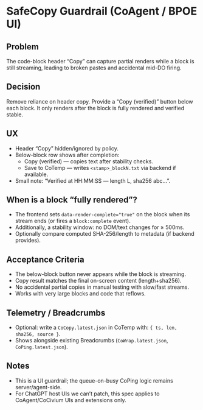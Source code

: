 # SafeCopy Guardrail (CoAgent / BPOE UI)

## Problem
The code-block header “Copy” can capture partial renders while a block is still streaming, leading to broken pastes and accidental mid-DO firing.

## Decision
Remove reliance on header copy. Provide a “Copy (verified)” button below each block. It only renders after the block is fully rendered and verified stable.

## UX
- Header “Copy” hidden/ignored by policy.
- Below-block row shows after completion:
  - Copy (verified) — copies text after stability checks.
  - Save to CoTemp — writes `<stamp>_blockN.txt` via backend if available.
- Small note: “Verified at HH:MM:SS — length L, sha256 abc…”.

## When is a block “fully rendered”?
- The frontend sets `data-render-complete="true"` on the block when its stream ends (or fires a `block:complete` event).
- Additionally, a stability window: no DOM/text changes for ≥ 500ms.
- Optionally compare computed SHA-256/length to metadata (if backend provides).

## Acceptance Criteria
- The below-block button never appears while the block is streaming.
- Copy result matches the final on-screen content (length+sha256).
- No accidental partial copies in manual testing with slow/fast streams.
- Works with very large blocks and code that reflows.

## Telemetry / Breadcrumbs
- Optional: write a `CoCopy.latest.json` in CoTemp with: `{ ts, len, sha256, source }`.
- Shows alongside existing Breadcrumbs (`CoWrap.latest.json`, `CoPing.latest.json`).

## Notes
- This is a UI guardrail; the queue-on-busy CoPing logic remains server/agent-side.
- For ChatGPT host UIs we can’t patch, this spec applies to CoAgent/CoCivium UIs and extensions only.